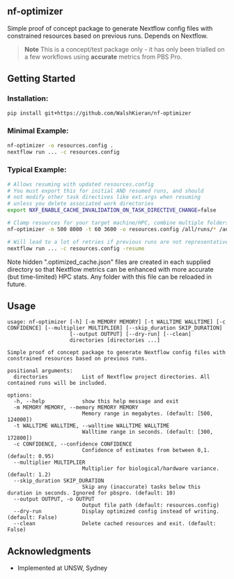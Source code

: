 ## nf-optimizer
Simple proof of concept package to generate Nextflow config files with constrained resources based on previous runs. Depends on Nextflow.

> **Note**
> This is a concept/test package only - it has only been trialled on a few workflows using **accurate** metrics from PBS Pro.

## Getting Started
### Installation:
```bash
pip install git+https://github.com/WalshKieran/nf-optimizer
```

### Minimal Example:
```bash
nf-optimizer -o resources.config .
nextflow run ... -c resources.config
```

### Typical Example:
```bash
# Allows resuming with updated resources.config
# You must export this for initial AND resumed runs, and should
# not modify other task directives like ext.args when resuming 
# unless you delete associated work directories
export NXF_ENABLE_CACHE_INVALIDATION_ON_TASK_DIRECTIVE_CHANGE=false

# Clamp resources for your target machine/HPC, combine multiple folders
nf-optimizer -m 500 8000 -t 60 3600 -o resources.config /all/runs/* /another/run

# Will lead to a lot of retries if previous runs are not representative
nextflow run ... -c resources.config -resume
```

Note hidden ".optimized_cache.json" files are created in each supplied directory so that Nextflow metrics can be enhanced with more accurate (but time-limited) HPC stats. Any folder with this file can be reloaded in future.

## Usage
```
usage: nf-optimizer [-h] [-m MEMORY MEMORY] [-t WALLTIME WALLTIME] [-c CONFIDENCE] [--multiplier MULTIPLIER] [--skip_duration SKIP_DURATION]
                    [--output OUTPUT] [--dry-run] [--clean]
                    directories [directories ...]

Simple proof of concept package to generate Nextflow config files with constrained resources based on previous runs.

positional arguments:
  directories           List of Nextflow project directories. All contained runs will be included.

options:
  -h, --help            show this help message and exit
  -m MEMORY MEMORY, --memory MEMORY MEMORY
                        Memory range in megabytes. (default: [500, 124000])
  -t WALLTIME WALLTIME, --walltime WALLTIME WALLTIME
                        Walltime range in seconds. (default: [300, 172800])
  -c CONFIDENCE, --confidence CONFIDENCE
                        Confidence of estimates from between 0,1. (default: 0.95)
  --multiplier MULTIPLIER
                        Multiplier for biological/hardware variance. (default: 1.2)
  --skip_duration SKIP_DURATION
                        Skip any (inaccurate) tasks below this duration in seconds. Ignored for pbspro. (default: 10)
  --output OUTPUT, -o OUTPUT
                        Output file path (default: resources.config)
  --dry-run             Display optimized config instead of writing. (default: False)
  --clean               Delete cached resources and exit. (default: False)
```
## Acknowledgments
* Implemented at UNSW, Sydney